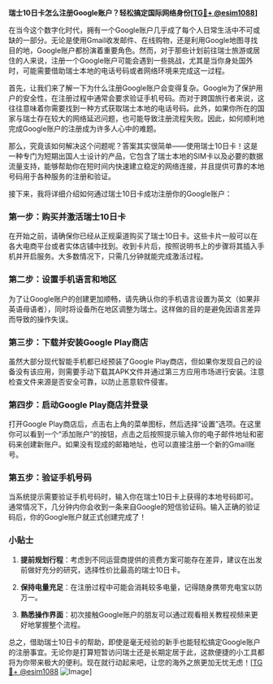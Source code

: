**瑞士10日卡怎么注册Google账户？轻松搞定国际网络身份[[TG💪+ @esim1088](https://t.me/s/esim1088)]**

在当今这个数字化时代，拥有一个Google账户几乎成了每个人日常生活中不可或缺的一部分。无论是使用Gmail收发邮件、在线购物，还是利用Google地图寻找目的地，Google账户都扮演着重要角色。然而，对于那些计划前往瑞士旅游或居住的人来说，注册一个Google账户可能会遇到一些挑战，尤其是当你身处国外时，可能需要借助瑞士本地的电话号码或者网络环境来完成这一过程。

首先，让我们来了解一下为什么注册Google账户会变得复杂。Google为了保护用户的安全性，在注册过程中通常会要求验证手机号码。而对于跨国旅行者来说，这往往意味着你需要找到一种方式获取瑞士本地的电话号码。此外，如果你所在的国家与瑞士存在较大的网络延迟问题，也可能导致注册流程失败。因此，如何顺利地完成Google账户的注册成为许多人心中的难题。

那么，究竟该如何解决这个问题呢？答案其实很简单——使用瑞士10日卡！这是一种专门为短期出国人士设计的产品，它包含了瑞士本地的SIM卡以及必要的数据流量支持，能够帮助你在短时间内快速建立稳定的网络连接，并且提供可靠的本地号码用于各种服务的注册和验证。

接下来，我将详细介绍如何通过瑞士10日卡成功注册你的Google账户：

### 第一步：购买并激活瑞士10日卡

在开始之前，请确保你已经从正规渠道购买了瑞士10日卡。这些卡片一般可以在各大电商平台或者实体店铺中找到。收到卡片后，按照说明书上的步骤将其插入手机并开启服务。大多数情况下，只需几分钟就能完成激活过程。

### 第二步：设置手机语言和地区

为了让Google账户的创建更加顺畅，请先确认你的手机语言设置为英文（如果非英语母语者），同时将设备所在地区调整为瑞士。这样做的目的是避免因语言差异而导致的操作失误。

### 第三步：下载并安装Google Play商店

虽然大部分现代智能手机都已经预装了Google Play商店，但如果你发现自己的设备没有该应用，则需要手动下载其APK文件并通过第三方应用市场进行安装。注意检查文件来源是否安全可靠，以防止恶意软件侵害。

### 第四步：启动Google Play商店并登录

打开Google Play商店后，点击右上角的菜单图标，然后选择“设置”选项。在这里你可以看到一个“添加账户”的按钮，点击之后按照提示输入你的电子邮件地址和密码来创建新账户。如果没有现成的邮箱地址，也可以直接注册一个新的Gmail账号。

### 第五步：验证手机号码

当系统提示需要验证手机号码时，输入你在瑞士10日卡上获得的本地号码即可。通常情况下，几分钟内你会收到一条来自Google的短信验证码。输入正确的验证码后，你的Google账户就正式创建完成了！

### 小贴士

1. **提前规划行程**：考虑到不同运营商提供的资费方案可能存在差异，建议在出发前做好充分的研究，选择性价比最高的瑞士10日卡。
   
2. **保持电量充足**：在注册过程中可能会消耗较多电量，记得随身携带充电宝以防万一。

3. **熟悉操作界面**：初次接触Google账户的朋友可以通过观看相关教程视频来更好地掌握整个流程。

总之，借助瑞士10日卡的帮助，即使是毫无经验的新手也能轻松搞定Google账户的注册事宜。无论你是打算短暂访问瑞士还是长期定居于此，这款便捷的小工具都将为你带来极大的便利。现在就行动起来吧，让您的海外之旅更加无忧无虑！[[TG💪+ @esim1088](https://t.me/s/esim1088) ![Image](https://i.postimg.cc/4NQfJmqS/Snipaste-2025-05-13-00-14-12.png)]